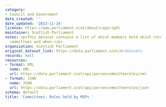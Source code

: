 ```yaml
---
category:
- Council and Government
date_created: ''
date_updated: '2023-11-24'
license: https://www.parliament.scot/about/copyright
maintainer: Scottish Parliament
notes: <p>This dataset contains a list of which members held which roles on which
  committees and when.</p>
organization: Scottish Parliament
original_dataset_link: https://data.parliament.scot/#/datasets
records: null
resources:
- format: XML
  name: XML
  url: https://data.parliament.scot/api/personcommitteeroles/xml
- format: JSON
  name: JSON
  url: https://data.parliament.scot/api/personcommitteeroles/json
schema: default
title: 'Committees: Roles held by MSPs '
---
```

